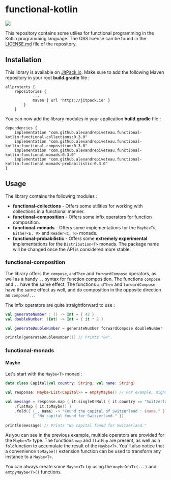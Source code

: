 # functional-kotlin

[![](https://jitpack.io/v/alexandrepiveteau/functional-kotlin.svg)](https://jitpack.io/#alexandrepiveteau/functional-kotlin)

This repository contains some utilies for functional programming in the Kotlin programming language.
The OSS license can be found in the [LICENSE.md](LICENSE.md) file of the repository.

## Installation
This library is available on [JitPack.io](https://jitpack.io/#alexandrepiveteau/functional-kotlin). Make
sure to add the following Maven repository in your root **build.gradle** file :

```
allprojects {
	repositories {
			...
			maven { url 'https://jitpack.io' }
		}
	}
```

You can now add the library modules in your application **build.gradle** file :

```
dependencies {
	implementation "com.github.alexandrepiveteau.functional-kotlin:functional-collections:0.3.0"
	implementation "com.github.alexandrepiveteau.functional-kotlin:functional-composition:0.3.0"
	implementation "com.github.alexandrepiveteau.functional-kotlin:functional-monads:0.3.0"
	implementation "com.github.alexandrepiveteau.functional-kotlin:functional-monads-probabilistic:0.3.0"
}
```

## Usage
The library contains the following modules :

- **functional-collections** - Offers some utilities for working with collections in a functional manner.
- **functional-composition** - Offers some infix operators for function composition.
- **functional-monads** - Offers some implementations for the `Maybe<T>`, `Either<E, V>` and `Reader<C, R>` monads.
- **functional-probabilistic** - Offers some **extremely experimental** implementations for the `Distribution<T>` monads. The package name will be changed once the API is considered more stable.

### functional-composition

The library offers the `compose`, `andThen` and `forwardCompose` operators, as well as a handy `..` syntax for function composition.
The functions `compose` and `..` have the same effect. The functions `andThen` and `forwardCompose` have the same effect as well, and
do composition in the opposite direction as `compose`/`..`.

The infix operators are quite straightforward to use :

```kotlin
val generateNumber : () -> Int = { 42 }
val doubleNumber: (Int) -> Int = { it * 2 }

val generateDoubleNumber = generateNumber forwardCompose doubleNumber

println(generateDoubleNumber()) // Prints "84".
```

### functional-monads
#### Maybe<T>
Let's start with the `Maybe<T>` monad :

```kotlin
data class Capital(val country: String, val name: String)

val response: Maybe<List<Capital>> = emptyMaybe() // For example, might be a web API callback.

val message = response.map { it.singleOrNull { it.country == "Switzerland" } }
	.flatMap { it.toMaybe() }
	.fold({ (_, name) -> "Found the capital of Switzerland : $name." },
			{ "No capital found for Switzerland." })
        
println(message) // Prints "No capital found for Switzerland."
```

As you can see in the previous example, multiple operators are provided for the `Maybe<T>` type. The functions `map`
and `flatMap` are present, as well as a `fold`function to accumulate the result of the `Maybe<T>`. You'll also notice
that a convenience `toMaybe()` extension function can be used to transform any instance to a `Maybe<T>`.

You can always create some `Maybe<T>` by using the `maybeOf<T>(...)` and `emtpyMaybe<T>()` functions.